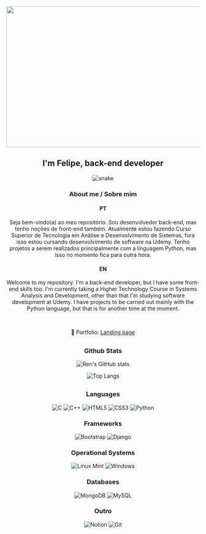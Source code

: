 <div align="center">
<img width=908px height=368px src="https://i.imgur.com/qcdRBzu.png">
  <h2>I'm Felipe, back-end developer</h2>

<p align="center">
  <img src="https://github.com/rendeviluke/rendeviluke/raw/output/github-contribution-grid-snake.svg" alt="snake"></center>
</p>
 

<h3>About me / Sobre mim</h3>

<h4>PT</h4>
<p>Seja bem-vindo(a) ao meu repositório. Sou desenvolvedor back-end, mas tenho noções de front-end também. Atualmente estou fazendo Curso Superior de Tecnologia em Análise e Desenvolvimento de Sistemas, fora isso estou cursando desenvolvimento de software na Udemy. Tenho projetos a serem realizados principalmente com a linguagem Python, mas isso no momento fica para outra hora.</p>

<h4>EN</h4>
<p>Welcome to my repository. I'm a back-end developer, but I have some front-end skills too. I'm currently taking a Higher Technology Course in Systems Analysis and Development, other than that I'm studying software development at Udemy. I have projects to be carried out mainly with the Python language, but that is for another time at the moment.</p>
<br>

🚀 Portfolio: <a style="text-align: center;" href="https://rendeviluke.netlify.app" target="_blank">Landing page</a>
<h2></h2>


<h3>Github Stats</h3>

![Ren's GitHub stats](https://github-readme-stats.vercel.app/api?username=rendeviluke&show_icons=true&theme=rose_pine&hide=contribs,prs)

![Top Langs](https://github-readme-stats.vercel.app/api/top-langs/?username=rendeviluke&layout=compact&theme=rose_pine)

<h2></h2>

<h3>Languages</h3>

![C](https://img.shields.io/badge/c-%2300599C.svg?style=for-the-badge&logo=c&logoColor=white)
![C++](https://img.shields.io/badge/c++-%2300599C.svg?style=for-the-badge&logo=c%2B%2B&logoColor=white)
![HTML5](https://img.shields.io/badge/html5-%23E34F26.svg?style=for-the-badge&logo=html5&logoColor=white)
![CSS3](https://img.shields.io/badge/css3-%231572B6.svg?style=for-the-badge&logo=css3&logoColor=white)
![Python](https://img.shields.io/badge/python-3670A0?style=for-the-badge&logo=python&logoColor=ffdd54)

<h3>Frameworks</h3>

![Bootstrap](https://img.shields.io/badge/bootstrap-%23563D7C.svg?style=for-the-badge&logo=bootstrap&logoColor=white)
![Django](https://img.shields.io/badge/django-%23092E20.svg?style=for-the-badge&logo=django&logoColor=white)

<h3>Operational Systems</h3>

![Linux Mint](https://img.shields.io/badge/Linux%20Mint-87CF3E?style=for-the-badge&logo=Linux%20Mint&logoColor=white)
![Windows](https://img.shields.io/badge/Windows-0078D6?style=for-the-badge&logo=windows&logoColor=white)

<h3>Databases</h3>

![MongoDB](https://img.shields.io/badge/MongoDB-%234ea94b.svg?style=for-the-badge&logo=mongodb&logoColor=white)
![MySQL](https://img.shields.io/badge/mysql-%2300f.svg?style=for-the-badge&logo=mysql&logoColor=white)

<h3>Outro</h3>

![Notion](https://img.shields.io/badge/Notion-%23000000.svg?style=for-the-badge&logo=notion&logoColor=white)
![Git](https://img.shields.io/badge/git-%23F05033.svg?style=for-the-badge&logo=git&logoColor=white)
</div>
